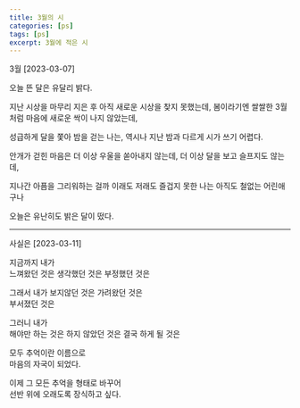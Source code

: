 ```yaml
---
title: 3월의 시
categories: [ps]
tags: [ps]
excerpt: 3월에 적은 시
---
```


3월 [2023-03-07]

오늘 뜬 달은 유달리 밝다.

지난 시상을 마무리 지은 후
아직 새로운 시상을 찾지 못했는데,
봄이라기엔 쌀쌀한 3월처럼
마음에 새로운 싹이 나지 않았는데,

성급하게 달을 쫓아 밤을 걷는 나는,
역시나 지난 밤과 다르게 시가 쓰기 어렵다.

안개가 걷힌 마음은
더 이상 우울을 쏟아내지 않는데,
더 이상 달을 보고 슬프지도 않는데,

지나간 아픔을 그리워하는 걸까
이래도 저래도 즐겁지 못한 나는
아직도 철없는 어린애구나

오늘은 유난히도 밝은 달이 떴다.


---

사실은 [2023-03-11]


지금까지 내가  
느껴왔던 것은
생각했던 것은
부정했던 것은

그래서 내가
보지않던 것은
가려왔던 것은  
부서졌던 것은

그러니 내가  
해야만 하는 것은
하지 않았던 것은
결국 하게 될 것은

모두 추억이란 이름으로  
마음의 자국이 되었다.  

이제 그 모든 추억을 형태로 바꾸어  
선반 위에 오래도록 장식하고 싶다.
